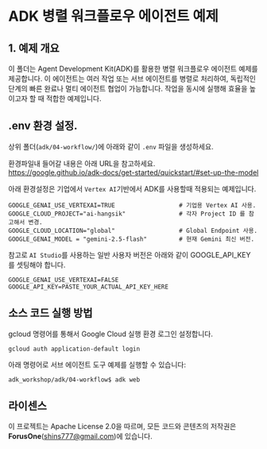 # ADK 병렬 워크플로우 에이전트 예제

## 1. 예제 개요
이 폴더는 Agent Development Kit(ADK)를 활용한 병렬 워크플로우 에이전트 예제를 제공합니다. 이 에이전트는 여러 작업 또는 서브 에이전트를 병렬로 처리하여, 독립적인 단계의 빠른 완료나 멀티 에이전트 협업이 가능합니다. 작업을 동시에 실행해 효율을 높이고자 할 때 적합한 예제입니다.

## .env 환경 설정.

상위 폴더(`adk/04-workflow/`)에 아래와 같이 `.env` 파일을 생성하세요. 

환경파일내 들어갈 내용은 아래 URL을 참고하세요.    
https://google.github.io/adk-docs/get-started/quickstart/#set-up-the-model 

아래 환경설정은 기업에서 `Vertex AI`기반에서 ADK를 사용할때 적용되는 예제입니다.    

```
GOOGLE_GENAI_USE_VERTEXAI=TRUE                  # 기업용 Vertex AI 사용.
GOOGLE_CLOUD_PROJECT="ai-hangsik"               # 각자 Project ID 를 참고해서 변경.
GOOGLE_CLOUD_LOCATION="global"                  # Global Endpoint 사용.
GOOGLE_GENAI_MODEL = "gemini-2.5-flash"         # 현재 Gemini 최신 버전.
```

참고로 `AI Studio`를 사용하는 일반 사용자 버전은 아래와 같이 GOOGLE_API_KEY 를 셋팅해야 합니다.  

```
GOOGLE_GENAI_USE_VERTEXAI=FALSE
GOOGLE_API_KEY=PASTE_YOUR_ACTUAL_API_KEY_HERE
```

## 소스 코드 실행 방법
gcloud 명령어를 통해서 Google Cloud 실행 환경 로그인 설정합니다.
```
gcloud auth application-default login
```

아래 명령어로 서브 에이전트 도구 예제를 실행할 수 있습니다:
```
adk_workshop/adk/04-workflow$ adk web
```

## 라이센스
이 프로젝트는 Apache License 2.0을 따르며, 모든 코드와 콘텐츠의 저작권은 **ForusOne**(shins777@gmail.com)에 있습니다.